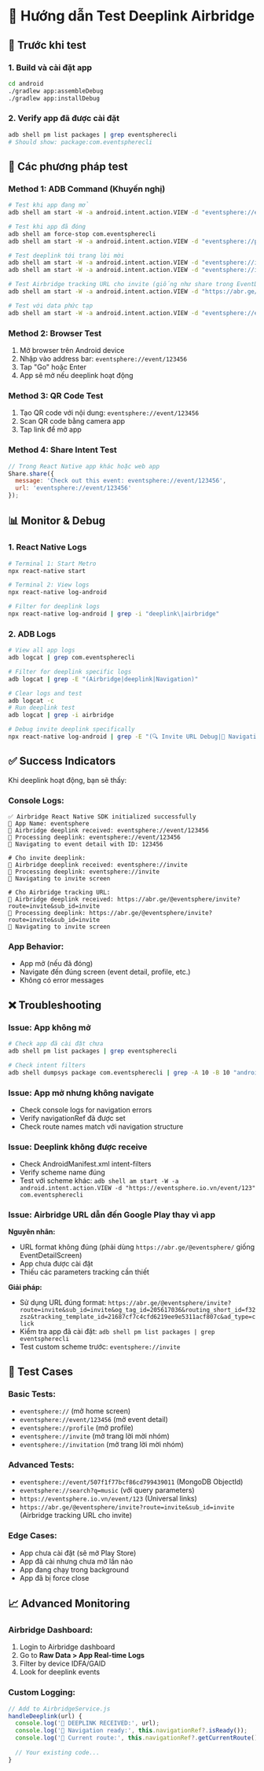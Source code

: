 # 🔗 Hướng dẫn Test Deeplink Airbridge

## 📱 Trước khi test

### 1. Build và cài đặt app
```bash
cd android
./gradlew app:assembleDebug
./gradlew app:installDebug
```

### 2. Verify app đã được cài đặt
```bash
adb shell pm list packages | grep eventspherecli
# Should show: package:com.eventspherecli
```

## 🧪 Các phương pháp test

### Method 1: ADB Command (Khuyến nghị)
```bash
# Test khi app đang mở
adb shell am start -W -a android.intent.action.VIEW -d "eventsphere://event/123456" com.eventspherecli

# Test khi app đã đóng  
adb shell am force-stop com.eventspherecli
adb shell am start -W -a android.intent.action.VIEW -d "eventsphere://profile" com.eventspherecli

# Test deeplink tới trang lời mời
adb shell am start -W -a android.intent.action.VIEW -d "eventsphere://invite" com.eventspherecli
adb shell am start -W -a android.intent.action.VIEW -d "eventsphere://invitation" com.eventspherecli

# Test Airbridge tracking URL cho invite (giống như share trong EventDetailScreen)
adb shell am start -W -a android.intent.action.VIEW -d "https://abr.ge/@eventsphere/invite?route=invite&sub_id=invite&og_tag_id=205617036&routing_short_id=f32zsz&tracking_template_id=21687cf7c4cfd6219ee9e5311acf807c&ad_type=click" com.eventspherecli

# Test với data phức tạp
adb shell am start -W -a android.intent.action.VIEW -d "eventsphere://event/507f1f77bcf86cd799439011" com.eventspherecli
```

### Method 2: Browser Test
1. Mở browser trên Android device
2. Nhập vào address bar: `eventsphere://event/123456`
3. Tap "Go" hoặc Enter
4. App sẽ mở nếu deeplink hoạt động

### Method 3: QR Code Test
1. Tạo QR code với nội dung: `eventsphere://event/123456`
2. Scan QR code bằng camera app
3. Tap link để mở app

### Method 4: Share Intent Test  
```javascript
// Trong React Native app khác hoặc web app
Share.share({
  message: 'Check out this event: eventsphere://event/123456',
  url: 'eventsphere://event/123456'
});
```

## 📊 Monitor & Debug

### 1. React Native Logs
```bash
# Terminal 1: Start Metro
npx react-native start

# Terminal 2: View logs
npx react-native log-android

# Filter for deeplink logs
npx react-native log-android | grep -i "deeplink\|airbridge"
```

### 2. ADB Logs
```bash
# View all app logs
adb logcat | grep com.eventspherecli

# Filter for deeplink specific logs
adb logcat | grep -E "(Airbridge|deeplink|Navigation)"

# Clear logs and test
adb logcat -c
# Run deeplink test
adb logcat | grep -i airbridge

# Debug invite deeplink specifically
npx react-native log-android | grep -E "(🔍 Invite URL Debug|📨 Navigating to invite|invite)"
```

## ✅ Success Indicators

Khi deeplink hoạt động, bạn sẽ thấy:

### Console Logs:
```
✅ Airbridge React Native SDK initialized successfully  
📱 App Name: eventsphere
🔗 Airbridge deeplink received: eventsphere://event/123456
📝 Processing deeplink: eventsphere://event/123456
🎯 Navigating to event detail with ID: 123456

# Cho invite deeplink:
🔗 Airbridge deeplink received: eventsphere://invite
📝 Processing deeplink: eventsphere://invite
📨 Navigating to invite screen

# Cho Airbridge tracking URL:
🔗 Airbridge deeplink received: https://abr.ge/@eventsphere/invite?route=invite&sub_id=invite
📝 Processing deeplink: https://abr.ge/@eventsphere/invite?route=invite&sub_id=invite
📨 Navigating to invite screen
```

### App Behavior:
- App mở (nếu đã đóng)
- Navigate đến đúng screen (event detail, profile, etc.)
- Không có error messages

## ❌ Troubleshooting

### Issue: App không mở
```bash
# Check app đã cài đặt chưa
adb shell pm list packages | grep eventspherecli

# Check intent filters
adb shell dumpsys package com.eventspherecli | grep -A 10 -B 10 "android.intent.action.VIEW"
```

### Issue: App mở nhưng không navigate
- Check console logs for navigation errors
- Verify navigationRef đã được set
- Check route names match với navigation structure

### Issue: Deeplink không được receive
- Check AndroidManifest.xml intent-filters
- Verify scheme name đúng
- Test với scheme khác: `adb shell am start -W -a android.intent.action.VIEW -d "https://eventsphere.io.vn/event/123" com.eventspherecli`

### Issue: Airbridge URL dẫn đến Google Play thay vì app
**Nguyên nhân:**
- URL format không đúng (phải dùng `https://abr.ge/@eventsphere/` giống EventDetailScreen)
- App chưa được cài đặt
- Thiếu các parameters tracking cần thiết

**Giải pháp:**
- Sử dụng URL đúng format: `https://abr.ge/@eventsphere/invite?route=invite&sub_id=invite&og_tag_id=205617036&routing_short_id=f32zsz&tracking_template_id=21687cf7c4cfd6219ee9e5311acf807c&ad_type=click`
- Kiểm tra app đã cài đặt: `adb shell pm list packages | grep eventspherecli`
- Test custom scheme trước: `eventsphere://invite`

## 🎯 Test Cases

### Basic Tests:
- `eventsphere://` (mở home screen)
- `eventsphere://event/123456` (mở event detail)  
- `eventsphere://profile` (mở profile)
- `eventsphere://invite` (mở trang lời mời nhóm)
- `eventsphere://invitation` (mở trang lời mời nhóm)

### Advanced Tests:
- `eventsphere://event/507f1f77bcf86cd799439011` (MongoDB ObjectId)
- `eventsphere://search?q=music` (với query parameters)
- `https://eventsphere.io.vn/event/123` (Universal links)
- `https://abr.ge/@eventsphere/invite?route=invite&sub_id=invite` (Airbridge tracking URL cho invite)

### Edge Cases:
- App chưa cài đặt (sẽ mở Play Store)
- App đã cài nhưng chưa mở lần nào
- App đang chạy trong background
- App đã bị force close

## 📈 Advanced Monitoring

### Airbridge Dashboard:
1. Login to Airbridge dashboard
2. Go to **Raw Data > App Real-time Logs**  
3. Filter by device IDFA/GAID
4. Look for deeplink events

### Custom Logging:
```javascript
// Add to AirbridgeService.js
handleDeeplink(url) {
  console.log('🔗 DEEPLINK RECEIVED:', url);
  console.log('📱 Navigation ready:', this.navigationRef?.isReady());
  console.log('📍 Current route:', this.navigationRef?.getCurrentRoute()?.name);
  
  // Your existing code...
}
```